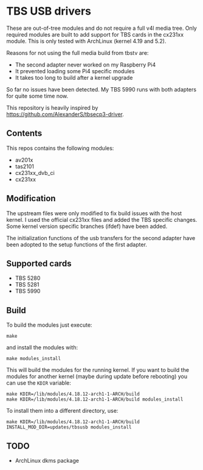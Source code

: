 # TBS USB drivers

These are out-of-tree modules and do not require a full v4l media tree.
Only required modules are built to add support for TBS cards in the cx231xx
module. This is only tested with ArchLinux (kernel 4.19 and 5.2).

Reasons for not using the full media build from tbstv are:

* The second adapter never worked on my Raspberry Pi4
* It prevented loading some Pi4 specific modules
* It takes too long to build after a kernel upgrade

So far no issues have been detected. My TBS 5990 runs with both adapters
for quite some time now.

This repository is heavily inspired by https://github.com/AlexanderS/tbsecp3-driver.

## Contents

This repos contains the following modules:

* av201x
* tas2101
* cx231xx_dvb_ci
* cx231xx

## Modification

The upstream files were only modified to fix build issues with the host
kernel. I used the official cx231xx files and added the TBS specific
changes. Some kernel version specific branches (ifdef) have been added.

The initialization functions of the usb transfers for the second adapter
have been adopted to the setup functions of the first adapter.

## Supported cards

* TBS 5280
* TBS 5281
* TBS 5990

## Build

To build the modules just execute:

```
make
```

and install the modules with:

```
make modules_install
```

This will build the modules for the running kernel. If you want to build the
modules for another kernel (maybe during update before rebooting) you can use
the `KDIR` variable:

```
make KDIR=/lib/modules/4.18.12-arch1-1-ARCH/build
make KDIR=/lib/modules/4.18.12-arch1-1-ARCH/build modules_install
```

To install them into a different directory, use:

```
make KDIR=/lib/modules/4.18.12-arch1-1-ARCH/build INSTALL_MOD_DIR=updates/tbsusb modules_install
```

## TODO

* ArchLinux dkms package

